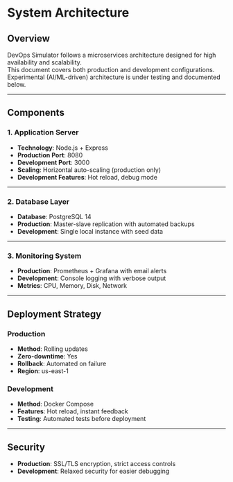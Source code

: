 # System Architecture

## Overview
DevOps Simulator follows a microservices architecture designed for high availability and scalability.  
This document covers both production and development configurations.  
Experimental (AI/ML-driven) architecture is under testing and documented below.

---

## Components

### 1. Application Server
- **Technology**: Node.js + Express
- **Production Port**: 8080
- **Development Port**: 3000
- **Scaling**: Horizontal auto-scaling (production only)
- **Development Features**: Hot reload, debug mode

<!--
# Experimental Enhancement:
- **Technology**: Node.js + Express + TensorFlow.js
- **Ports**: 9000 (main), 9001 (metrics), 9002 (AI API)
- **Scaling**: AI-powered predictive auto-scaling
- **Message Queue**: Apache Kafka for event streaming
-->

---

### 2. Database Layer
- **Database**: PostgreSQL 14
- **Production**: Master-slave replication with automated backups
- **Development**: Single local instance with seed data

<!--
# Experimental Database Layer:
- **Primary**: PostgreSQL cluster (5 nodes)
- **Cache**: Redis with ML-based cache optimization
- **Configuration**: Multi-master replication
- **Backup**: Continuous backup with geo-redundancy
- **AI Features**: Query optimization, index suggestions
-->

---

### 3. Monitoring System
- **Production**: Prometheus + Grafana with email alerts
- **Development**: Console logging with verbose output
- **Metrics**: CPU, Memory, Disk, Network

<!--
# Experimental Monitoring:
- **Metrics**: Prometheus + Thanos (long-term storage)
- **Logs**: ELK Stack + AI log analysis
- **AI Insights**: Predictive failure detection
-->

---

## Deployment Strategy

### Production
- **Method**: Rolling updates
- **Zero-downtime**: Yes
- **Rollback**: Automated on failure
- **Region**: us-east-1

### Development
- **Method**: Docker Compose
- **Features**: Hot reload, instant feedback
- **Testing**: Automated tests before deployment

<!--
# Experimental Deployment:
- **Multi-Cloud**: AWS, Azure, GCP, DigitalOcean
- **Orchestrator**: Kubernetes with AI-driven CRDs
- **Failover**: Cross-cloud automatic recovery
-->

---

## Security
- **Production**: SSL/TLS encryption, strict access controls
- **Development**: Relaxed security for easier debugging

<!--
# Experimental Security:
- **Zero Trust Architecture**
- **Encryption**: AES-256 with AI threat detection
-->
